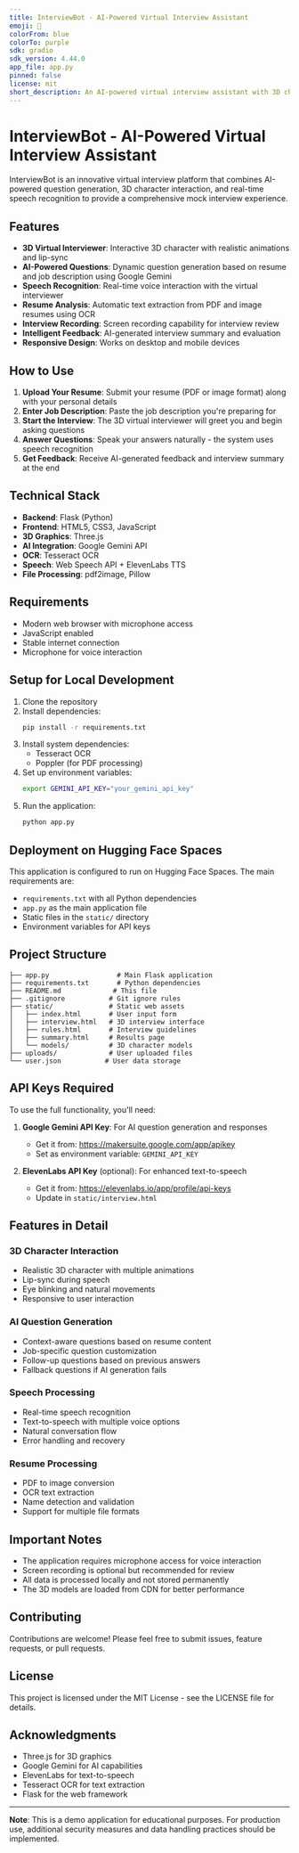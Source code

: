 ```yaml
---
title: InterviewBot - AI-Powered Virtual Interview Assistant
emoji: 🤖
colorFrom: blue
colorTo: purple
sdk: gradio
sdk_version: 4.44.0
app_file: app.py
pinned: false
license: mit
short_description: An AI-powered virtual interview assistant with 3D character interaction
---
```


# InterviewBot - AI-Powered Virtual Interview Assistant

InterviewBot is an innovative virtual interview platform that combines AI-powered question generation, 3D character interaction, and real-time speech recognition to provide a comprehensive mock interview experience.

##  Features

- **3D Virtual Interviewer**: Interactive 3D character with realistic animations and lip-sync
- **AI-Powered Questions**: Dynamic question generation based on resume and job description using Google Gemini
- **Speech Recognition**: Real-time voice interaction with the virtual interviewer
- **Resume Analysis**: Automatic text extraction from PDF and image resumes using OCR
- **Interview Recording**: Screen recording capability for interview review
- **Intelligent Feedback**: AI-generated interview summary and evaluation
- **Responsive Design**: Works on desktop and mobile devices

##  How to Use

1. **Upload Your Resume**: Submit your resume (PDF or image format) along with your personal details
2. **Enter Job Description**: Paste the job description you're preparing for
3. **Start the Interview**: The 3D virtual interviewer will greet you and begin asking questions
4. **Answer Questions**: Speak your answers naturally - the system uses speech recognition
5. **Get Feedback**: Receive AI-generated feedback and interview summary at the end

##  Technical Stack

- **Backend**: Flask (Python)
- **Frontend**: HTML5, CSS3, JavaScript
- **3D Graphics**: Three.js
- **AI Integration**: Google Gemini API
- **OCR**: Tesseract OCR
- **Speech**: Web Speech API + ElevenLabs TTS
- **File Processing**: pdf2image, Pillow

##  Requirements

- Modern web browser with microphone access
- JavaScript enabled
- Stable internet connection
- Microphone for voice interaction

## Setup for Local Development

1. Clone the repository
2. Install dependencies:
   ```bash
   pip install -r requirements.txt
   ```
3. Install system dependencies:
   - Tesseract OCR
   - Poppler (for PDF processing)
4. Set up environment variables:
   ```bash
   export GEMINI_API_KEY="your_gemini_api_key"
   ```
5. Run the application:
   ```bash
   python app.py
   ```

##  Deployment on Hugging Face Spaces

This application is configured to run on Hugging Face Spaces. The main requirements are:

- `requirements.txt` with all Python dependencies
- `app.py` as the main application file
- Static files in the `static/` directory
- Environment variables for API keys

##  Project Structure

```
├── app.py                 # Main Flask application
├── requirements.txt       # Python dependencies
├── README.md             # This file
├── .gitignore           # Git ignore rules
├── static/              # Static web assets
│   ├── index.html       # User input form
│   ├── interview.html   # 3D interview interface
│   ├── rules.html       # Interview guidelines
│   ├── summary.html     # Results page
│   └── models/          # 3D character models
├── uploads/             # User uploaded files
└── user.json           # User data storage
```

##  API Keys Required

To use the full functionality, you'll need:

1. **Google Gemini API Key**: For AI question generation and responses
   - Get it from: https://makersuite.google.com/app/apikey
   - Set as environment variable: `GEMINI_API_KEY`

2. **ElevenLabs API Key** (optional): For enhanced text-to-speech
   - Get it from: https://elevenlabs.io/app/profile/api-keys
   - Update in `static/interview.html`

##  Features in Detail

### 3D Character Interaction
- Realistic 3D character with multiple animations
- Lip-sync during speech
- Eye blinking and natural movements
- Responsive to user interaction

### AI Question Generation
- Context-aware questions based on resume content
- Job-specific question customization
- Follow-up questions based on previous answers
- Fallback questions if AI generation fails

### Speech Processing
- Real-time speech recognition
- Text-to-speech with multiple voice options
- Natural conversation flow
- Error handling and recovery

### Resume Processing
- PDF to image conversion
- OCR text extraction
- Name detection and validation
- Support for multiple file formats

##  Important Notes

- The application requires microphone access for voice interaction
- Screen recording is optional but recommended for review
- All data is processed locally and not stored permanently
- The 3D models are loaded from CDN for better performance

##  Contributing

Contributions are welcome! Please feel free to submit issues, feature requests, or pull requests.

##  License

This project is licensed under the MIT License - see the LICENSE file for details.

##  Acknowledgments

- Three.js for 3D graphics
- Google Gemini for AI capabilities
- ElevenLabs for text-to-speech
- Tesseract OCR for text extraction
- Flask for the web framework

---

**Note**: This is a demo application for educational purposes. For production use, additional security measures and data handling practices should be implemented.
